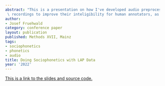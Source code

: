```yaml
---
abstract: "This is a presentation on how I've developed audio preprocessing for noise reduction in archival \
 \ recordings to improve their inteligibility for human annotators, as well as for automated processors."
author:
- Josef Fruehwald
category: conference paper
layout: publication
published: Methods XVII, Mainz
tags:
- sociophonetics
- phonetics
- audio
title: Doing Sociophonetics with LAP Data
year: '2022'
---
```


[This is a link to the slides and source code.]({{site.baseurl}}/papers/methods_xvii)